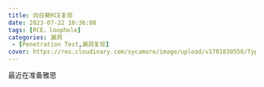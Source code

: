```yaml
---
title: 向日葵RCE复现
date: 2023-07-22 10:36:08
tags: [RCE，loophole]
categories: 漏洞
 - [Penetration Test,漏洞复现]
cover: https://res.cloudinary.com/sycamore/image/upload/v1701830550/Typera/2023/12/f0323d63550ff7176d27f4b1eb4c92cc.png
---
```


最近在准备雅思
